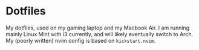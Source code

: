 # Dotfiles

My dotfiles, used on my gaming laptop and my Macbook Air.
I am running mainly Linux Mint with i3 currently, and will likely eventually switch to Arch.
My (poorly written) nvim config is based on `kickstart.nvim`.

